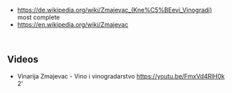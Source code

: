 
* https://de.wikipedia.org/wiki/Zmajevac_(Kne%C5%BEevi_Vinogradi) most complete
* https://en.wikipedia.org/wiki/Zmajevac
<br>

Videos
------
* Vinarija Zmajevac - Vino i vinogradarstvo https://youtu.be/FmxVd4RlH0k 2'

<br>

